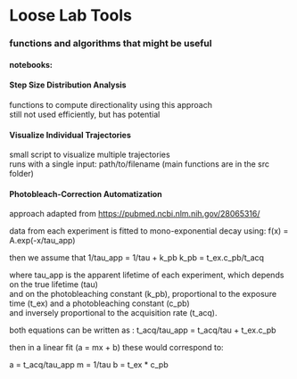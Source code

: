 # Loose Lab Tools

### functions and algorithms that might be useful

#### notebooks:
 
#### Step Size Distribution Analysis
functions to compute directionality using this approach <br>
still not used efficiently, but has potential
 
#### Visualize Individual Trajectories
small script to visualize multiple trajectories <br>
runs with a single input: path/to/filename (main functions are in the src folder)
 
#### Photobleach-Correction Automatization <br> 
approach adapted from https://pubmed.ncbi.nlm.nih.gov/28065316/ 
 
data from each experiment is fitted to mono-exponential decay using:
f(x) = A.exp(-x/tau_app)

then we assume that
1/tau_app = 1/tau + k_pb
k_pb = t_ex.c_pb/t_acq

where tau_app is the apparent lifetime of each experiment, which depends on the true lifetime (tau) <br>
and on the photobleaching constant (k_pb), proportional to the exposure time (t_ex) and a photobleaching constant (c_pb) <br>
and inversely proportional to the acquisition rate (t_acq).

both equations can be written as :
t_acq/tau_app = t_acq/tau + t_ex.c_pb

then in a linear fit (a = mx + b) these would correspond to:

a = t_acq/tau_app
m = 1/tau
b = t_ex * c_pb
